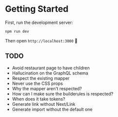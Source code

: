 # Getting Started

First, run the development server:

```bash
npm run dev
```

Then open `http://localhost:3000` 🎉


## TODO

- Avoid restaurant page to have children
- Hallucination on the GraphQL schema
- Respect the existing mapper
- Never use the CSS props
- Why the mapper aren't respected?
- How can I make sure the builderules is respected?
- When does it take tokens?
- Generate link without Next/Link
- Generate import without the default one
